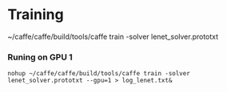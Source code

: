 # Training
~/caffe/caffe/build/tools/caffe train -solver lenet_solver.prototxt


### Runing on GPU 1
```
nohup ~/caffe/caffe/build/tools/caffe train -solver lenet_solver.prototxt --gpu=1 > log_lenet.txt&
```